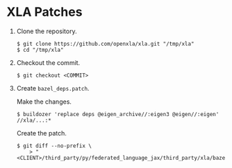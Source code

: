 # XLA Patches

1.  Clone the repository.

    ```shell
    $ git clone https://github.com/openxla/xla.git "/tmp/xla"
    $ cd "/tmp/xla"
    ```

1.  Checkout the commit.

    ```shell
    $ git checkout <COMMIT>
    ```

1.  Create `bazel_deps.patch`.

    Make the changes.

    ```shell
    $ buildozer 'replace deps @eigen_archive//:eigen3 @eigen//:eigen' //xla/...:*
    ```

    Create the patch.

    ```shell
    $ git diff --no-prefix \
        > "<CLIENT>/third_party/py/federated_language_jax/third_party/xla/bazel_deps.patch"
    ```
